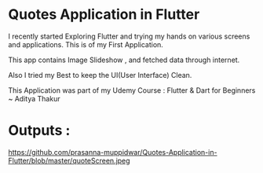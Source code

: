 # Quotes Application in Flutter

I recently started Exploring Flutter and trying my hands on various 
screens and applications. This is of my First Application.

This app contains Image Slideshow , and fetched data through internet.

Also I tried my Best to keep the UI(User Interface) Clean.

This Application was part of my Udemy Course : Flutter & Dart for
Beginners ~ Aditya Thakur
# Outputs :
https://github.com/prasanna-muppidwar/Quotes-Application-in-Flutter/blob/master/quoteScreen.jpeg
